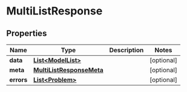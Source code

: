 

# MultiListResponse


## Properties

Name | Type | Description | Notes
------------ | ------------- | ------------- | -------------
**data** | [**List&lt;ModelList&gt;**](ModelList.md) |  |  [optional]
**meta** | [**MultiListResponseMeta**](MultiListResponseMeta.md) |  |  [optional]
**errors** | [**List&lt;Problem&gt;**](Problem.md) |  |  [optional]



